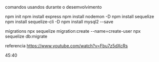 
comandos usandos durante o desemvolvimento


npm init
npm install express
npm install nodemon -D
npm install sequelize
npm install sequelize-cli -D
npm install mysql2 --save

migrations
npx sequelize migration:create --name=create-user
npx sequelize db:migrate


referencia 
https://www.youtube.com/watch?v=Fbu7z5dXcRs

45:40